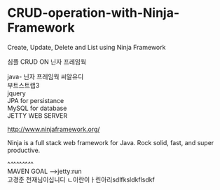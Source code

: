 # CRUD-operation-with-Ninja-Framework
Create, Update, Delete and List using Ninja Framework

  심플 CRUD ON 닌자 프레임웍


java-  닌자 프레임웍 씨알유디<BR/>
부트스트랩3<BR/>
jquery<BR/>
JPA for persistance<BR/>
MySQL for database<BR/>
JETTY WEB SERVER

http://www.ninjaframework.org/

Ninja is a full stack web framework for Java.
Rock solid, fast, and super productive.


^_^_^_^_^_^_^_^_^<br/>
MAVEN GOAL -->jetty:run<br/>
 고경준 천재님이십니디 ㄴ이란이ㅏ린아리sdlfksldkflsdkf<br/>
 
 
 
 


